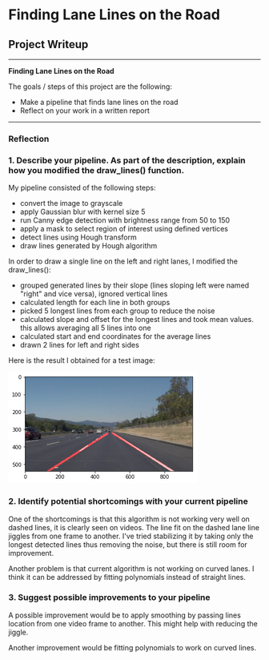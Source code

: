 # **Finding Lane Lines on the Road** 

## Project Writeup

---

**Finding Lane Lines on the Road**

The goals / steps of this project are the following:
* Make a pipeline that finds lane lines on the road
* Reflect on your work in a written report


[//]: # (Image References)

[image1]: ./examples/carND_lanes.png "resulting image"

---

### Reflection

### 1. Describe your pipeline. As part of the description, explain how you modified the draw_lines() function.

My pipeline consisted of the following steps:
 - convert the image to grayscale
 - apply Gaussian blur with kernel size 5
 - run Canny edge detection with brightness range from 50 to 150
 - apply a mask to select region of interest using defined vertices
 - detect lines using Hough transform
 - draw lines generated by Hough algorithm

In order to draw a single line on the left and right lanes, I modified the draw_lines():
 - grouped generated lines by their slope (lines sloping left were named "right" and vice versa), ignored vertical lines
 - calculated length for each line in both groups
 - picked 5 longest lines from each group to reduce the noise
 - calculated slope and offset for the longest lines and took mean values. this allows averaging all 5 lines into one
 - calculated start and end coordinates for the average lines
 - drawn 2 lines for left and right sides

Here is the result I obtained for a test image:

![alt text][image1]


### 2. Identify potential shortcomings with your current pipeline

One of the shortcomings is that this algorithm is not working very well on dashed lines, it is clearly seen on videos. The line fit on the dashed lane line jiggles from one frame to another. I've tried stabilizing it by taking only the longest detected lines thus removing the noise, but there is still room for improvement.

Another problem is that current algorithm is not working on curved lanes. I think it can be addressed by fitting polynomials instead of straight lines.

### 3. Suggest possible improvements to your pipeline

A possible improvement would be to apply smoothing by passing lines location from one video frame to another. This might help with reducing the jiggle.

Another improvement would be fitting polynomials to work on curved lines.
